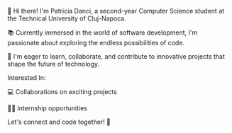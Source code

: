 👋 Hi there! I'm Patricia Danci, a second-year Computer Science student at the Technical University of Cluj-Napoca.

📚 Currently immersed in the world of software development, I'm passionate about exploring the endless possibilities of code.

🌱 I'm eager to learn, collaborate, and contribute to innovative projects that shape the future of technology.

Interested In:

💻 Collaborations on exciting projects

👩‍💼 Internship opportunities

Let's connect and code together! 🚀
